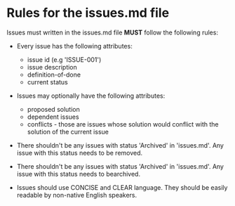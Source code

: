 # Rules for the issues.md file
Issues must written in the issues.md file **MUST** follow the following rules:

* Every issue has the following attributes:
  - issue id (e.g 'ISSUE-001')
  - issue description
  - definition-of-done
  - current status

* Issues may optionally have the following attributes:
  - proposed solution
  - dependent issues
  - conflicts - those are issues whose solution would conflict with the solution of the current issue

* There shouldn't be any issues with status 'Archived' in 'issues.md'. Any issue with this status needs to be removed.
* There shouldn't be any issues with status 'Archived' in 'issues.md'. Any issue with this status needs to bearchived.

* Issues should use CONCISE and CLEAR language. They should be easily readable by non-native English speakers.
